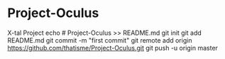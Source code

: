 # Project-Oculus
X-tal Project
echo # Project-Oculus >> README.md
git init
git add README.md
git commit -m "first commit"
git remote add origin https://github.com/thatisme/Project-Oculus.git
git push -u origin master
